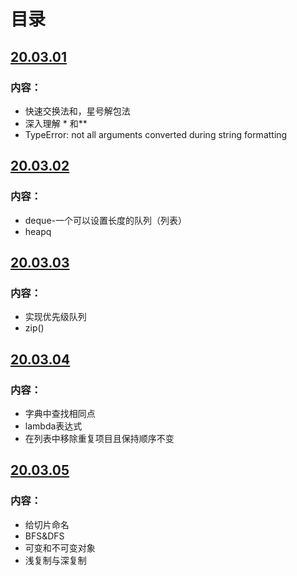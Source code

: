 # 目录

## [20.03.01](./Note/note03.03.01.md)

### 内容：

* 快速交换法和，星号解包法
* 深入理解 * 和**
* TypeError: not all arguments converted during string formatting



## [20.03.02](./Note/note03.03.02.md)

### 内容：

* deque-一个可以设置长度的队列（列表）
* heapq



## [20.03.03](./Note/note03.03.03.md)

### 内容：

* 实现优先级队列
* zip()

## [20.03.04](./Note/note20.03.04.md)

### 内容：

* 字典中查找相同点
* lambda表达式
* 在列表中移除重复项目且保持顺序不变

## [20.03.05](./Note/note20.03.05.md)

### 内容：

* 给切片命名
* BFS&DFS
* 可变和不可变对象
* 浅复制与深复制